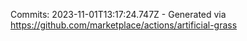 Commits: 2023-11-01T13:17:24.747Z - Generated via https://github.com/marketplace/actions/artificial-grass
<br>
